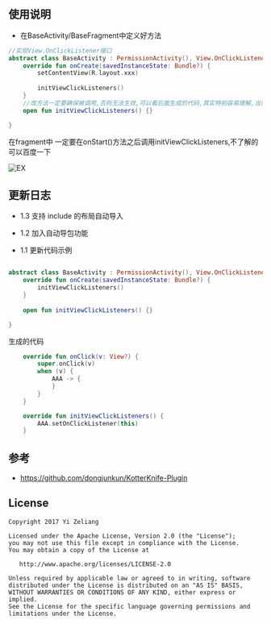 
使用说明
--------

- 在BaseActivity/BaseFragment中定义好方法

```kotlin
//实现View.OnClickListener接口
abstract class BaseActivity : PermissionActivity(), View.OnClickListener {
    override fun onCreate(savedInstanceState: Bundle?) {
		setContentView(R.layout.xxx)
		
        initViewClickListeners()
    }
    //改方法一定要确保被调用,否则无法生效,可以看后面生成的代码,其实特别容易理解,当然这个方法也可以不写在base里, 其实该插件只是帮你生成了代码而已,并没有做任何其他的事情
    open fun initViewClickListeners() {}

}


```

在fragment中 一定要在onStart()方法之后调用initViewClickListeners,不了解的可以百度一下




![EX](https://i.loli.net/2017/12/24/5a3f92ca222d7.gif)

更新日志
-------
- 1.3 支持 include 的布局自动导入

- 1.2 加入自动导包功能

- 1.1 更新代码示例

```kotlin

abstract class BaseActivity : PermissionActivity(), View.OnClickListener {
    override fun onCreate(savedInstanceState: Bundle?) {
        initViewClickListeners()
    }
    
    open fun initViewClickListeners() {}

}

```

生成的代码

```kotlin
    override fun onClick(v: View?) {
        super.onClick(v)
        when (v) {
            AAA -> {
            }
        }
    }

    override fun initViewClickListeners() {
        AAA.setOnClickListener(this)
    }

```




参考
----

- https://github.com/dongjunkun/KotterKnife-Plugin



License
-------
    Copyright 2017 Yi Zeliang

    Licensed under the Apache License, Version 2.0 (the "License");
    you may not use this file except in compliance with the License.
    You may obtain a copy of the License at

       http://www.apache.org/licenses/LICENSE-2.0

    Unless required by applicable law or agreed to in writing, software
    distributed under the License is distributed on an "AS IS" BASIS,
    WITHOUT WARRANTIES OR CONDITIONS OF ANY KIND, either express or implied.
    See the License for the specific language governing permissions and
    limitations under the License.
